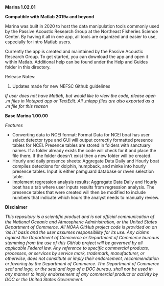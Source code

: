 **Marina 1.02.01**

**Compatible with Matlab 2019a and beyond**

Marina was built in 2020 to host the data manipulation tools commonly used by the Passive Acoustic Research Group at the Northeast Fisheries Science Center. By having it all in one app, all tools are organized and easier to use, especially for intro Matlab users.

Currently the app is created and maintained by the Passive Acoustic Research Group. To get started, you can download the app and open it within Matlab. Additional help can be found under the Help and Guides folder in this directory.

Release Notes:
1. Updates made for new NEFSC Github guidelines

*If user does not have Matlab, but would like to view the code, please open .m files in Notepad app or TextEdit. All .mlapp files are also exported as a .m file for this reason*

**Base Marina 1.00.00**

*Features*
- Converting data to NCEI format: Format Data for NCEI boat has user select detector type and GUI will output correctly formatted presence tables for NCEI. Presence tables are stored in folders with sanctuary names. If a folder already exists the code will check for it and place the file there. If the folder doesn't exist then a new folder will be created. 
- Hourly and daily presence sheets: Aggregate Data Daily and Hourly boat compiles detections for dolphin, humpback, and minke into hourly presence tables. Input is either pamguard database or raven selection table. 
- Implement regression analysis results: Aggregate Data Daily and Hourly boat has a tab where user inputs results from regression analysis. The presence tables that were created will then be modified to include numbers that indicate which hours the analyst needs to manually review.  

**Disclaimer**

*This repository is a scientific product and is not official communication of the National Oceanic and
Atmospheric Administration, or the United States Department of Commerce. All NOAA GitHub project code is
provided on an ‘as is’ basis and the user assumes responsibility for its use. Any claims against the Department of
Commerce or Department of Commerce bureaus stemming from the use of this GitHub project will be governed
by all applicable Federal law. Any reference to specific commercial products, processes, or services by service
mark, trademark, manufacturer, or otherwise, does not constitute or imply their endorsement, recommendation or
favoring by the Department of Commerce. The Department of Commerce seal and logo, or the seal and logo of a
DOC bureau, shall not be used in any manner to imply endorsement of any commercial product or activity by
DOC or the United States Government.*

